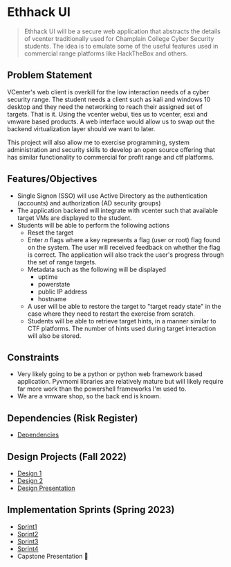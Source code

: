 # Ethhack UI

> Ethhack UI will be a secure web application that abstracts the details of vcenter traditionally used for Champlain College Cyber Security students.  The idea is to emulate some of the useful features used in commercial range platforms like HackTheBox and others.

## Problem Statement

VCenter's web client is overkill for the low interaction needs of a cyber security range.  The student needs a client such as kali and windows 10 desktop and they need the networking to reach their assigned set of targets.  That is it.  Using the vcenter webui, ties us to vcenter, esxi and vmware based products.  A web interface would allow us to swap out the backend virtualization layer should we want to later.

This project will also allow me to exercise programming, system administration and security skills to develop an open source offering that has similar functionality to commercial for profit range and ctf platforms.

## Features/Objectives

* Single Signon (SSO) will use Active Directory as the authentication (accounts) and authorization (AD security groups)
* The application backend will integrate with vcenter such that available target VMs are displayed to the student.
* Students will be able to perform the following actions
  * Reset the target
  * Enter *n* flags where a key represents a flag (user or root) flag found on the system.  The user will received feedback on whether the flag is correct.  The application will also track the user's progress through the set of range targets.
  * Metadata such as the following will be displayed
    * uptime
    * powerstate
    * public IP address
    * hostname
  * A user will be able to restore the target to "target ready state" in the case where they need to restart the exercise from scratch.
  * Students will be able to retrieve target hints, in a manner similar to CTF platforms.  The number of hints used during target interaction will also be stored.

## Constraints

* Very likely going to be a python or python web framework based application.  Pyvmomi libraries are relatively mature but will likely require far more work than the powershell frameworks I'm used to.
* We are a vmware shop, so the back end is known.

## Dependencies (Risk Register)

* [Dependencies](dependencies.md) 

## Design Projects (Fall 2022)

*  [Design 1](design-project1.md) 
*  [Design 2](design-project2.md) 
*   [Design Presentation](design-presentation/design-presentation.md) 

## Implementation Sprints (Spring 2023)

*  [Sprint1](sprint1.md)
*  [Sprint2](sprint2.md)
* [Sprint3](sprint3.md)
* [Sprint4](sprint4.md)
* Capstone Presentation :construction: